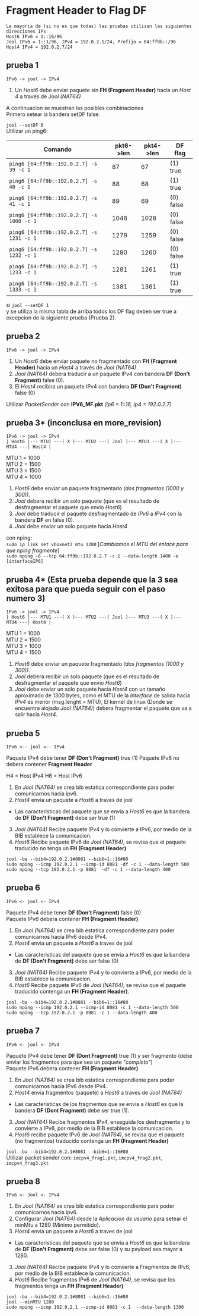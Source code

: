 # Fragment Header to Flag DF
	La mayoria de (si no es que todas) las pruebas utilizan las siguientes direcciones IPs
	Host6 IPv6 = 1::16/96
	Jool IPv6 = 1::1/96, IPv4 = 192.0.2.1/24, Prefijo = 64:ff9b::/96
	Host4 IPv4 = 192.0.2.7/24

## prueba 1

	IPv6 -> jool -> IPv4

1. Un *Host6* debe enviar paquete sin **FH (Fragment Header)** hacia un *Host 4* a través de *Jool (NAT64)*

A continuacion se muestran las posibles combinaciones  
Primero setear la bandera setDF false.

`jool --setDF 0`  
Utilizar un ping6: 

| Comando | pkt6->len | pkt4->len | DF flag |
|---------|-----------|-----------|---------|
|`ping6 [64:ff9b::192.0.2.7] -s 39 -c 1`| 87 | 67 | (1) true |
|`ping6 [64:ff9b::192.0.2.7] -s 40 -c 1`| 88 | 68 | (1) true |
|`ping6 [64:ff9b::192.0.2.7] -s 41 -c 1`| 89 | 69 | (0) false |
|`ping6 [64:ff9b::192.0.2.7] -s 1000 -c 1`| 1048 | 1028 | (0) false |
|`ping6 [64:ff9b::192.0.2.7] -s 1231 -c 1`| 1279 | 1259 | (0) false |
|`ping6 [64:ff9b::192.0.2.7] -s 1232 -c 1`| 1280 | 1260 | (0) false |
|`ping6 [64:ff9b::192.0.2.7] -s 1233 -c 1`| 1281 | 1261 | (1) true |
|`ping6 [64:ff9b::192.0.2.7] -s 1333 -c 1`| 1381 | 1361 | (1) true |

si `jool --setDF 1`  
y se utiliza la misma tabla de arriba todos los DF flag deben ser true a excepcion de la siguiente prueba (Prueba 2).

## prueba 2

	IPv6 -> jool -> IPv4

1. Un *Host6* debe enviar paquete no fragmentado con **FH (Fragment Header)** hacia un *Host4* a través de *Jool (NAT64)*
2. *Jool (NAT64)* debera traducir a un paquete IPv4 con bandera **DF (Don't Fragment)** false (0).
3. El *Host4* recibira un paquete IPv4 con bandera **DF (Don't Fragment)** false (0)  

Utilizar *PacketSender* con **IPV6_MF.pkt** *(ip6 = 1::16,  ip4 = 192.0.2.7)*
	
## prueba 3* (inconclusa en more_revision)

	IPv6 -> jool -> IPv4
	| Host6 |--- MTU1 ---( X )--- MTU2 ---( Jool )--- MTU3 ---( X )--- MTU4 ---| Host4 |
	
MTU 1 = 1000  
MTU 2 = 1500  
MTU 3 = 1500  
MTU 4 = 1000  

1. *Host6* debe enviar un paquete fragmentado *(dos fragmentos (1000 y 300))*.
2. *Jool* debera recibir un solo paquete (que es el resultado de desfragmentar el paquete que envio *Host6*)
3. *Jool* debe traducir el paquete desfragmentado de *IPv6* a *IPv4* con la bandera **DF** en false (0).
4. *Jool* debe enviar un solo paquete hacia *Host4*

con nping:  
`sudo ip link set vboxnet2 mtu 1280` [*Cambiamos el MTU del enlace para que nping fragmente*]  
`sudo nping -6 --tcp 64:ff9b::192.0.2.7 -c 1 --data-length 1400 -e [interfaceIP6]`
		
## prueba 4* (Esta prueba depende que la 3 sea exitosa para que pueda seguir con el paso numero 3)

	IPv6 -> jool -> IPv4
	| Host6 |--- MTU1 ---( X )--- MTU2 ---( Jool )--- MTU3 ---( X )--- MTU4 ---| Host4 |

MTU 1 = 1000  
MTU 2 = 1500  
MTU 3 = 1000  
MTU 4 = 1500  
	
1. *Host6* debe enviar un paquete fragmentado *(dos fragmentos (1000 y 300))*.
2. *Jool* debera recibir un solo paquete (que es el resultado de desfragmentar el paquete que envio *Host6*)
3. *Jool* debe enviar un solo paquete hacia *Host4* con un tamaño aproximado de 1300 bytes, como el MTU de la *Interface* de salida hacia *IPv4* es menor (msg.lenght > MTU), El kernel de linux (Donde se encuentra alojado *Jool (NAT64)*) debera fragmentar el paquete que va a salir hacia *Host4*.
 
## prueba 5
    IPv6 <-- jool <-- IPv4

Paquete IPv4 debe tener **DF (Don't Fragment)** true (1)
Paquete IPv6 no debera contener **Fragment Header**

H4 = Host IPv4 
H6 = Host IPv6

1. En *Jool (NAT64)* se crea bib estatica correspondiente para poder comunicarnos hacia ipv6.
2. *Host4* envia un paquete a *Host6* a traves de jool
 - Las caracteristicas del paquete que se envia a *Host6* es que la bandera de **DF (Don't Fragment)** debe ser true (1)
3. *Jool (NAT64)* Recibe paquete IPv4 y lo convierte a IPv6, por medio de la BIB establece la comunicacion.
4. *Host6* Recibe paquete IPv6 de *Jool (NAT64)*, se revisa que el paquete traducido no tenga un **FH (Fragment Header)**

`jool -ba --bib4=192.0.2.1#8081 --bib6=1::16#80`  
`sudo nping --icmp 192.0.2.1 --icmp-id 8081 -df -c 1 --data-length 500`  
`sudo nping --tcp 192.0.2.1 -p 8081  -df -c 1 --data-length 400`  

## prueba 6

	IPv6 <- jool <- IPv4

Paquete IPv4 debe tener **DF (Don't Fragment)** false (0)  
Paquete IPv6 debera contener **FH (Fragment Header)**

1. En *Jool (NAT64)* se crea bib estatica correspondiente para poder comunicarnos hacia IPv6 desde IPv4.
2. *Host4* envia un paquete a *Host6* a traves de jool
 - Las caracteristicas del paquete que se envia a *Host6* es que la bandera de **DF (Don't Fragment)** debe ser false (0)
3. *Jool (NAT64)* Recibe paquete IPv4 y lo convierte a IPv6, por medio de la BIB establece la comunicacion.
4. *Host6* Recibe paquete IPv6 de *Jool (NAT64)*, se revisa que el paquete traducido contenga un **FH (Fragment Header)**.

`jool -ba --bib4=192.0.2.1#8081 --bib6=1::16#80`  
`sudo nping --icmp 192.0.2.1 --icmp-id 8081 -c 1 --data-length 500`  
`sudo nping --tcp 192.0.2.1 -p 8081 -c 1 --data-length 400`  

## prueba 7

	IPv6 <- jool <- IPv4
	
Paquete IPv4 debe tener **DF (Dont Fragment)** true (1) y ser fragmento (debe enviar los fragmentos para que sea un paquete *"completo"*)  
Paquete IPv6 debera contener **FH (Fragment Header)**


1. En *Jool (NAT64)* se crea bib estatica correspondiente para poder comunicarnos hacia IPv6 desde IPv4.  
2. *Host4* envia fragmentos (paquete) a *Host6* a traves de *Jool (NAT64)*
 - Las caracteristicas de los fragmentos que se envia a *Host6* es que la bandera **DF (Dont Fragment)** debe ser true (1).
3. *Jool (NAT64)* Recibe fragmentos IPv4, enseguida los desfragmenta y lo convierte a IPv6, por medio de la BIB establece la comunicacion.
4. *Host6* recibe paquete IPv6 de *Jool (NAT64)*, se revisa que el paquete (no fragmentos) traducido contenga un **FH (Fragment Header)**

`jool -ba --bib4=192.0.2.1#8081 --bib6=1::16#80`  
Utilizar packet sender con: `imcpv4_frag1.pkt`, `imcpv4_frag2.pkt`, `imcpv4_frag3.pkt`


## prueba 8

	IPv6 <- Jool <- IPv4
	
1. En *Jool (NAT64)* se crea bib estatica correspondiente para poder comunicarnos hacia ipv6.
2. Configurar *Jool (NAT64)* desde la *Aplicacion de usuario* para setear el minMtu a 1280 (Minimo permitido).
3. *Host4* envia un paquete a *Host6* a traves de jool
 - Las caracteristicas del paquete que se envia a *Host6* es que la bandera de **DF (Don't Fragment)** debe ser false (0) y su payload sea mayor a 1280.
3. *Jool (NAT64)* Recibe paquete IPv4 y lo convierte a Fragmentos de IPv6, por medio de la BIB establece la comunicacion.
4. *Host6* Recibe fragmentos IPv6 de *Jool (NAT64)*, se revisa que los fragmentos tenga un **FH (Fragment Header)**

`jool -ba --bib4=192.0.2.1#8081 --bib6=1::16#80`  
`jool --minMTU 1280`  
`sudo nping --icmp 192.0.2.1 --icmp-id 8081 -c 1  --data-length 1300`
